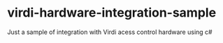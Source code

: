 # virdi-hardware-integration-sample
Just a sample of integration with Virdi acess control hardware using c#
